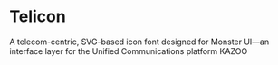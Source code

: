 # Telicon
A telecom-centric, SVG-based icon font designed for Monster UI—an interface layer for the Unified Communications platform KAZOO
